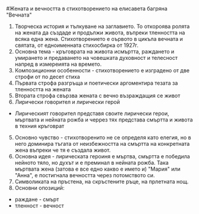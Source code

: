 #Жената и вечността в стихотворението на елисавета багряна "Вечната"
1. Творческа история и тълкуване на заглавието. То откороява ролята на жената да създаде и продължи живота, въпреки тленността на всяка една жена. Стихотворението е оървото в цикъла вечната и святата, от едноименната стихосбирка от 1927г.
2. Основна тема - кръговрата на живота исмъртта, раждането и умирането и предаването на човешката духовност и телесност напред в измереията на времето.
3. Композиционни особенности - стихотворението е изградено от две строфи от по десет стиха
  1. Първата строфа разгръща и поетически аргоментира тезата за тленността на жената 
  2. Втората строфа свързва жената с вечно възраждащия се живот
4. Лирически говорител и лирически герой
  - Лирическият говорител представя своите лирически герои, мъртвата и нейната рожба и черрез тях представа смъртта и живота в техния кръговрат
5. Основно чувство - стихотворенито не се определя като елегия, но в него доминира тъгата от неизбежността на смъртта на конкретната жена въпреки че тя е създала живот. 
6. Основна идея - лирическата героиня е мъртва, смъртта е победила нейното тяло, но духът и е преминал в нейната рожба. Така мъртвата жена (затова е все едно какво е името и) "Мария" или "Анна", е постигнала вечността через потомството си. 
7. Символиката на пръстена, на скръстените ръце, на прлетната нощ.
8. Основни опозиций:
 - раждане - смърт
 - тленност - вечност

